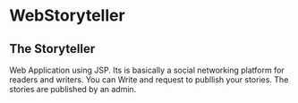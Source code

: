 # WebStoryteller
## The Storyteller
Web Application using JSP.
Its is basically a social networking platform for readers and writers.
You can Write and request to publlish your stories. The stories are published by an admin.
